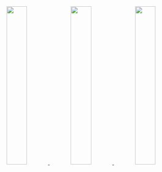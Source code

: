 <div align="center" >
<a  href="https://github.com/SP-XD">

<img src="http://github-profile-summary-cards.vercel.app/api/cards/stats?username=dtoma-plenty&theme=default)" width="32.5%">
<img src="https://raw.githubusercontent.com/dtoma-plenty/profile-summary-cards/master/profile-summary-card-output/default/1-repos-per-language.svg" width="32.5%">
<img src="https://raw.githubusercontent.com/dtoma-plenty/profile-summary-cards/master/profile-summary-card-output/default/2-most-commit-language.svg" width="32.5%">

</a>
